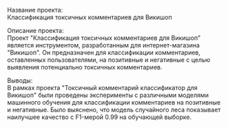 Название проекта: <br>
Классификация токсичных комментариев  для Викишоп

Описание проекта: <br>
Проект "Классификация токсичных комментариев  для Викишоп" является инструментом, разработанным для интернет-магазина "Викишоп". Он предназначен для классификации комментариев, оставленных пользователями, на позитивные и негативные с целью выявления потенциально токсичных комментариев.

Выводы:<br> 
В рамках проекта "Токсичный комментарий классификатор для Викишоп" были проведены эксперименты с различными моделями машинного обучения для классификации комментариев на позитивные и негативные. Было выяснено, что модель случайного леса показывает наилучшее качество с F1-мерой 0.99 на обучающей выборке.
